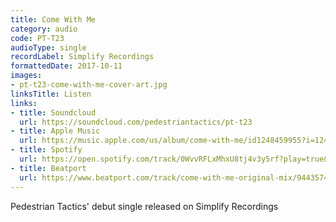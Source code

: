 ```yaml
---
title: Come With Me
category: audio
code: PT-T23
audioType: single
recordLabel: Simplify Recordings
formattedDate: 2017-10-11
images:
- pt-t23-come-with-me-cover-art.jpg
linksTitle: Listen
links:
- title: Soundcloud
  url: https://soundcloud.com/pedestriantactics/pt-t23
- title: Apple Music
  url: https://music.apple.com/us/album/come-with-me/id1248459955?i=1248460069&app=music&ign-mpt=uo%3D4
- title: Spotify
  url: https://open.spotify.com/track/0WvvRFLxMhxU8tj4v3y5rf?play=true&utm_source=open.spotify.com&utm_medium=open
- title: Beatport
  url: https://www.beatport.com/track/come-with-me-original-mix/9443574?utm_source=toneden&utm_medium=bp_affiliate&utm_campaign=ToneDen
---
```


Pedestrian Tactics' debut single released on Simplify Recordings